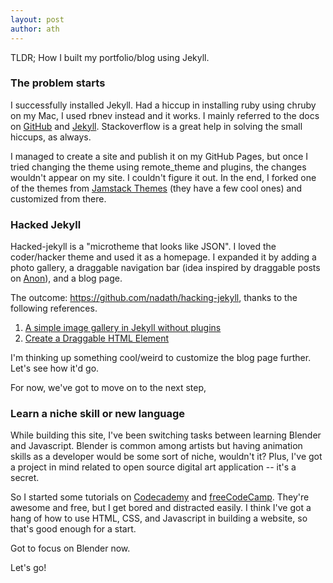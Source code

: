 ```yaml
---
layout: post
author: ath
---
```


TLDR; How I built my portfolio/blog using Jekyll.

### The problem starts

I successfully installed Jekyll. Had a hiccup in installing ruby using chruby on my Mac, I used rbnev instead and it works. I mainly referred to the docs on [GitHub](https://docs.github.com/en/pages/setting-up-a-github-pages-site-with-jekyll/about-github-pages-and-jekyll) and [Jekyll](https://jekyllrb.com/docs/installation/). Stackoverflow is a great help in solving the small hiccups, as always.

I managed to create a site and publish it on my GitHub Pages, but once I tried changing the theme using remote_theme and plugins, the changes wouldn't appear on my site. I couldn't figure it out. In the end, I forked one of the themes from [Jamstack Themes](https://jamstackthemes.dev/ssg/jekyll/) (they have a few cool ones) and customized from there.

### Hacked Jekyll

Hacked-jekyll is a "microtheme that looks like JSON". I loved the coder/hacker theme and used it as a homepage. I expanded it by adding a photo gallery, a draggable navigation bar (idea inspired by draggable posts on [Anon](http://anon.com.hk)), and a blog page. 

The outcome: <https://github.com/nadath/hacking-jekyll>, thanks to the following references.
1. [A simple image gallery in Jekyll without plugins](https://dmnfarrell.github.io/software/jekyll-galleries)
2. [Create a Draggable HTML Element](https://www.w3schools.com/howto/howto_js_draggable.asp)

I'm thinking up something cool/weird to customize the blog page further. Let's see how it'd go.

For now, we've got to move on to the next step,

### Learn a niche skill or new language

While building this site, I've been switching tasks between learning Blender and Javascript. Blender is common among artists but having animation skills as a developer would be some sort of niche, wouldn't it? Plus, I've got a project in mind related to open source digital art application -- it's a secret. 

So I started some tutorials on [Codecademy](https://www.codecademy.com/learn) and [freeCodeCamp](https://www.freecodecamp.org). They're awesome and free, but I get bored and distracted easily. I think I've got a hang of how to use HTML, CSS, and Javascript in building a website, so that's good enough for a start.

Got to focus on Blender now.

Let's go!






